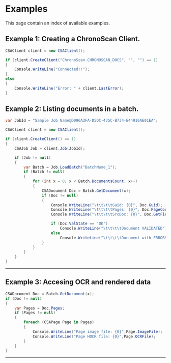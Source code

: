 # Examples

This page contain an index of available examples.

## Example 1: Creating a ChronoScan Client.
```cs
CSAClient client = new CSAClient();

if (client.CreateClient("ChronoScan.CHRONOSCAN_DOCS", "", "") == 1)
{
	Console.WriteLine("Connected!!");
}
else
{
	Console.WriteLine("Error: " + client.LastError);
}
```
## Example 2: Listing documents in a batch.
```cs
var JobId = "Sample Job Name@D096A2FA-D5DC-435C-B734-E44916AE01EA";

CSAClient client = new CSAClient();

if (client.CreateClient() == 1)
{
	CSAJob Job = client.Job(JobId);

	if (Job != null)
	{
		var Batch = Job.LoadBatch("BatchName_1");
		if (Batch != null)
		{
			for (int x = 0; x < Batch.DocumentsCount; x++)
			{
				CSADocument Doc = Batch.GetDocument(x);
				if (Doc != null)
				{
					Console.WriteLine("\t\t\t\tGuid: {0}", Doc.Guid);
					Console.WriteLine("\t\t\t\tPages: {0}", Doc.PageCount);
					Console.WriteLine("\t\t\t\tSrcDoc: {0}", Doc.GetFieldValue("SrcDoc"));

					if (Doc.ValState == "OK")
						Console.WriteLine("\t\t\t\tDocument VALIDATED");
					else 
						Console.WriteLine("\t\t\t\tDocument with ERRORS: "+Doc.ValStateInfo);
				}
			}
		}
	}
}
```
---
## Example 3: Accesing OCR and rendered data
```cs
CSADocument Doc = Batch.GetDocument(x);
if (Doc != null)
{
	var Pages = Doc.Pages;
	if (Pages != null)
	{
		foreach (CSAPage Page in Pages)
        {
			Console.WriteLine("Page image file: {0}",Page.ImageFile);
			Console.WriteLine("Page HOCR file: {0}",Page.OCRFile);
		}
	}
}
```
---


